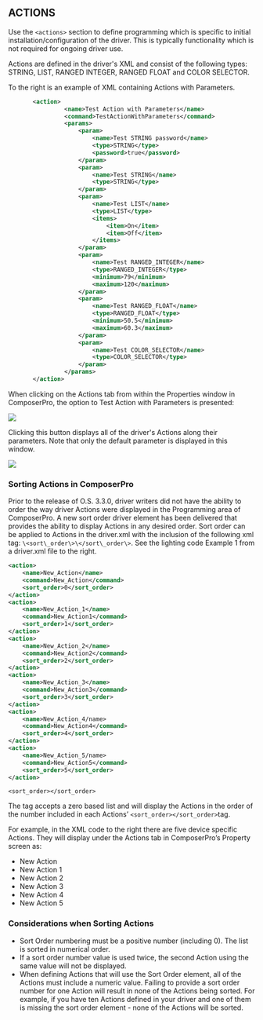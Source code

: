 ## ACTIONS

Use the `<actions>` section to define programming which is specific to initial installation/configuration of the driver. This is typically functionality which is not required for ongoing driver use.

Actions are defined in the driver's XML and consist of the following types: STRING, LIST, RANGED INTEGER, RANGED FLOAT and COLOR SELECTOR.

To the right is an example of XML containing Actions with Parameters.

```xml
       <action>
                <name>Test Action with Parameters</name>
                <command>TestActionWithParameters</command>
                <params>
                    <param>
                        <name>Test STRING password</name>
                        <type>STRING</type>
                        <password>true</password>
                    </param>
                    <param>
                        <name>Test STRING</name>
                        <type>STRING</type>
                    </param>
                    <param>
                        <name>Test LIST</name>
                        <type>LIST</type>
                        <items>
                            <item>On</item>
                            <item>Off</item>
                        </items>
                    </param>
                    <param>
                        <name>Test RANGED_INTEGER</name>
                        <type>RANGED_INTEGER</type>
                        <minimum>79</minimum>
                        <maximum>120</maximum>
                    </param>
                    <param>
                        <name>Test RANGED_FLOAT</name>
                        <type>RANGED_FLOAT</type>
                        <minimum>50.5</minimum>
                        <maximum>60.3</maximum>
                    </param>
                    <param>
                        <name>Test COLOR_SELECTOR</name>
                        <type>COLOR_SELECTOR</type>
                    </param>
                </params>
       </action>
```

When clicking on the Actions tab from within the Properties window in ComposerPro, the option to Test Action with Parameters is presented:

<img src="images/15_6-01.png"/>


Clicking this button displays all of the driver's Actions along their parameters. Note that only the default parameter is displayed in this window.

<img src="images/15_6-02.png"/>

### Sorting Actions in ComposerPro

Prior to the release of O.S. 3.3.0, driver writers did not have the ability to order the way driver Actions were displayed in the Programming area of ComposerPro. A new sort order driver element has been delivered that provides the ability to display Actions in any desired order. Sort order can be applied to Actions in the driver.xml with the inclusion of the following xml tag: `\<sort\_order\>\</sort\_order\>`. See the lighting code Example 1 from a driver.xml file to the right.


```xml
<action>
	<name>New_Action</name>
	<command>New_Action</command>
	<sort_order>0</sort_order>
</action>
<action>
	<name>New_Action_1</name>
	<command>New_Action1</command>
	<sort_order>1</sort_order>
</action>
<action>
	<name>New_Action_2</name>
	<command>New_Action2</command>
	<sort_order>2</sort_order>
</action>
<action>
	<name>New_Action_3</name>
	<command>New_Action3</command>
	<sort_order>3</sort_order>
</action>
<action>
	<name>New_Action_4/name>
	<command>New_Action4</command>
	<sort_order>4</sort_order>
</action>
<action>
	<name>New_Action_5/name>
	<command>New_Action5</command>
	<sort_order>5</sort_order>
</action>
```

`<sort_order></sort_order>`

The tag accepts a zero based list and will display the Actions in the order of the number included in each Actions’ `<sort_order></sort_order>`tag.

For example, in the XML code to the right there are five device specific Actions. They will display under the Actions tab in ComposerPro’s Property screen as:

- New Action
- New Action 1
- New Action 2
- New Action 3
- New Action 4
- New Action 5


### Considerations when Sorting Actions

- Sort Order numbering must be a positive number (including 0). The list is sorted in numerical order.
-  If a sort order number value is used twice, the second Action using the same value will not be displayed.
- When defining Actions that will use the Sort Order element, all of the Actions must include a numeric value. Failing to provide a sort order number for one Action will result in none of the Actions being sorted. For example, if you have ten Actions defined in your driver and one of them is missing the sort order element - none of the Actions will be sorted.